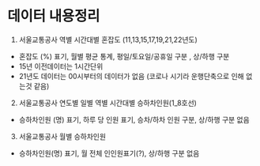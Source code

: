 # 데이터 내용정리
1. 서울교통공사 역별 시간대별 혼잡도 (11,13,15,17,19,21,22년도)
  * 혼잡도 (%) 표기, 월별 평균 통계, 평일/토요일/공휴일 구분 , 상/하행 구분
  * 15년 이전데이터는 1시간단위
  * 21년도 데이터는 00시부터의 데이터가 없음 (코로나 시기라 운행단축으로 인해 없는것 같음)

2. 서울교통공사 연도별 일별 역별 시간대별 승하차인원(1_8호선)
  * 승하차인원 (명) 표기, 하루 당 인원 표기, 승차/하차 인원 구분, 상/하행 구분 없음

3. 서울교통공사 월별 승하차인원
  * 승하차인원(명) 표기, 월 전체 인인원표기(?), 상/하행 구분 없음
